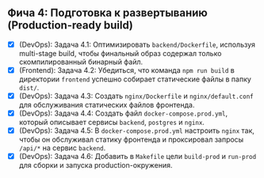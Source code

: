 ## Фича 4: Подготовка к развертыванию (Production-ready build)

- [x] (DevOps): Задача 4.1: Оптимизировать `backend/Dockerfile`, используя multi-stage build, чтобы финальный образ содержал только скомпилированный бинарный файл.
- [x] (Frontend): Задача 4.2: Убедиться, что команда `npm run build` в директории `frontend` успешно собирает статические файлы в папку `dist/`.
- [x] (DevOps): Задача 4.3: Создать `nginx/Dockerfile` и `nginx/default.conf` для обслуживания статических файлов фронтенда.
- [x] (DevOps): Задача 4.4: Создать файл `docker-compose.prod.yml`, который описывает сервисы `backend`, `postgres` и `nginx`.
- [x] (DevOps): Задача 4.5: В `docker-compose.prod.yml` настроить `nginx` так, чтобы он обслуживал статику фронтенда и проксировал запросы `/api/*` на сервис `backend`.
- [x] (DevOps): Задача 4.6: Добавить в `Makefile` цели `build-prod` и `run-prod` для сборки и запуска production-окружения.